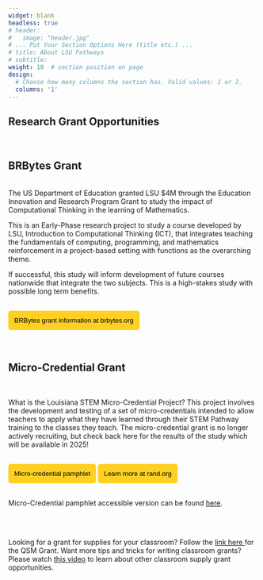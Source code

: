 ```yaml
---
widget: blank
headless: true
# header:
#   image: "header.jpg"
# ... Put Your Section Options Here (title etc.) ...
# title: About LSU Pathways
# subtitle:
weight: 10  # section position on page
design:
  # Choose how many columns the section has. Valid values: 1 or 2.
  columns: '1'
---
```


## **Research Grant Opportunities** 
<br>

## BRBytes Grant 
<br>
The US Department of Education granted LSU $4M through the Education Innovation and Research Program Grant to study the impact of Computational Thinking in the learning of Mathematics.

This is an Early-Phase research project to study a course developed by LSU, Introduction to Computational Thinking (ICT), that integrates teaching the fundamentals of computing, programming, and mathematics reinforcement in a project-based setting with functions as the overarching theme.

If successful, this study will inform development of future courses nationwide that integrate the two subjects. This is a high-stakes study with possible long term benefits.

<br>
<a href="https://www.brbytes.org/schools.html" target="_blank"><button style= "background-color:#fdd023; border: none ; border-radius: 5px; padding: 12px"> BRBytes grant information at brbytes.org</button></a> 

<br>
<br>


<br>

## Micro-Credential Grant
<br>

What is the Louisiana STEM Micro-Credential Project? This project involves the development and testing of a set of micro-credentials intended to allow teachers to apply what they have learned through their STEM Pathway training to the classes they teach. The micro-credential grant is no longer actively recruiting, but check back here for the results of the study which will be available in 2025!


<br>
<!-- <a href="../../brochures/MicrocredentialFlyer.pdf" target="_blank"><button style= "background-color:#fdd023; border: none ; border-radius: 5px; padding: 12px"> Micro-Credential Flyer </button></a>  -->
<a href="../../brochures/MicroCredentialGrant.pdf" target="_blank"><button style= "background-color:#fdd023; border: none ; border-radius: 5px; padding: 12px"> Micro-credential pamphlet </button></a> <a href="https://www.rand.org/education-and-
labor/projects/STEM-micro-credentials.html" target="_blank"><button style= "background-color:#fdd023; border: none ; border-radius: 5px; padding: 12px"> Learn more at rand.org </button></a> 
<br>
<br>
<!-- 
- Micro-Credential flyer accessible version can be found <a href= "https://docs.google.com/document/d/1tZdQkrQUtRuddFwHSADBPSi_gFzULcYwwuYn2sRq1tE"> here</a>. 
<br> -->

Micro-Credential pamphlet accessible version can be found <a href= "https://docs.google.com/document/d/16Q5nD-VMH2bLAOE7cZ-AEARtQXJe7NWMd3GbucEEXRY"> here</a>. 


<br>
<br>

Looking for a grant for supplies for your classroom? Follow the <a href ="https://www.lsu.edu/caincenter/programs/qsm.php" target ="_blank"> link here </a> for the QSM Grant. Want more tips and tricks for writing classroom grants?  Please watch <a href="https://youtu.be/1CnIutnGtTE" target="_blank">this video</a> to learn about other classroom supply grant opportunities.


